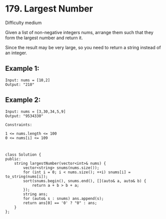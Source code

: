 # 179. Largest Number
Difficulty medium

Given a list of non-negative integers nums, arrange them such that they form the largest number and return it.

Since the result may be very large, so you need to return a string instead of an integer.


## Example 1:
```
Input: nums = [10,2]
Output: "210"
```


## Example 2:
```
Input: nums = [3,30,34,5,9]
Output: "9534330"
```


```
Constraints:

1 <= nums.length <= 100
0 <= nums[i] <= 109
```


#
```
class Solution {
public:
    string largestNumber(vector<int>& nums) {
        vector<string> snums(nums.size());
        for (int i = 0; i < nums.size(); ++i) snums[i] = to_string(nums[i]);
        sort(snums.begin(), snums.end(), [](auto& a, auto& b) {
            return a + b > b + a;
        });
        string ans;
        for (auto& s : snums) ans.append(s);
        return ans[0] == '0' ? "0" : ans;
    }
};
```